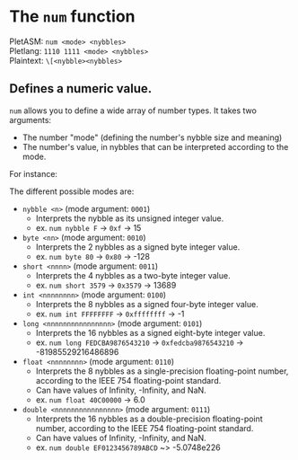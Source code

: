 # The `num` function

PletASM: `num <mode> <nybbles>`  
Pletlang: `1110 1111 <mode> <nybbles>`  
Plaintext: `\[<nybble><nybbles>`

## Defines a numeric value.

`num` allows you to define a wide array of number types. It takes two arguments:
 * The number "mode" (defining the number's nybble size and meaning)
 * The number's value, in nybbles that can be interpreted according to the mode.

For instance:  

The different possible modes are:
 * `nybble <n>` (mode argument: `0001`)
   * Interprets the nybble as its unsigned integer value.
   * ex. `num nybble F` -> `0xf` -> 15
 * `byte <nn>` (mode argument: `0010`)
   * Interprets the 2 nybbles as a signed byte integer value.
   * ex. `num byte 80` -> `0x80` -> -128
 * `short <nnnn>` (mode argument: `0011`)
   * Interprets the 4 nybbles as a two-byte integer value.
   * ex. `num short 3579` -> `0x3579` -> 13689
 * `int <nnnnnnnn>` (mode argument: `0100`)
   * Interprets the 8 nybbles as a signed four-byte integer value.
   * ex. `num int FFFFFFFF` -> `0xffffffff` -> -1
 * `long <nnnnnnnnnnnnnnnn>` (mode argument: `0101`)
   * Interprets the 16 nybbles as a signed eight-byte integer value.
   * ex. `num long FEDCBA9876543210` -> `0xfedcba9876543210` -> -81985529216486896
 * `float <nnnnnnnn>` (mode argument: `0110`)
   * Interprets the 8 nybbles as a single-precision floating-point number, according to the IEEE 754 floating-point standard.
   * Can have values of Infinity, -Infinity, and NaN.
   * ex. `num float 40C00000` -> 6.0
 * `double <nnnnnnnnnnnnnnnn>` (mode argument: `0111`)
   * Interprets the 16 nybbles as a double-precision floating-point number, according to the IEEE 754 floating-point standard.
   * Can have values of Infinity, -Infinity, and NaN.
   * ex. `num double EF0123456789ABCD` ~> -5.0748e226